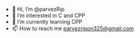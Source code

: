 - 👋 Hi, I’m @parvezRip
- 👀 I’m interested in C and CPP
- 🌱 I’m currently learning CPP
- 📫 How to reach me parvezripon325@gmail.com

<!---
parvezRip/parvezRip is a ✨ special ✨ repository because its `README.md` (this file) appears on your GitHub profile.
You can click the Preview link to take a look at your changes.
--->
